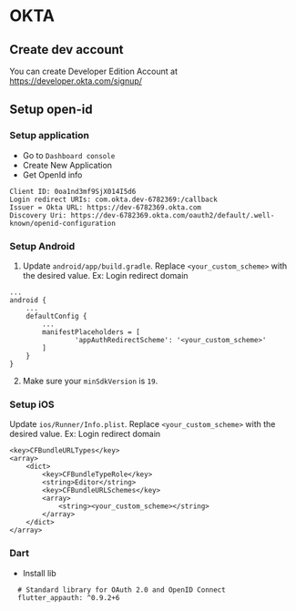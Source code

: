 # OKTA

## Create dev account

You can create Developer Edition Account at https://developer.okta.com/signup/

## Setup open-id

### Setup application

- Go to `Dashboard console`
- Create New Application
- Get OpenId info
```
Client ID: 0oa1nd3mf9SjX014I5d6
Login redirect URIs: com.okta.dev-6782369:/callback	
Issuer = Okta URL: https://dev-6782369.okta.com
Discovery Uri: https://dev-6782369.okta.com/oauth2/default/.well-known/openid-configuration
```

### Setup Android

1. Update `android/app/build.gradle`. Replace `<your_custom_scheme>` with the desired value. Ex: Login redirect domain

```
...
android {
    ...
    defaultConfig {
        ...
        manifestPlaceholders = [
                'appAuthRedirectScheme': '<your_custom_scheme>'
        ]
    }
}
```

2. Make sure your `minSdkVersion` is `19`.

### Setup iOS

Update `ios/Runner/Info.plist`. Replace `<your_custom_scheme>` with the desired value. Ex: Login redirect domain

```
<key>CFBundleURLTypes</key>
<array>
    <dict>
        <key>CFBundleTypeRole</key>
        <string>Editor</string>
        <key>CFBundleURLSchemes</key>
        <array>
            <string><your_custom_scheme></string>
        </array>
    </dict>
</array>
```

### Dart

- Install lib
```
  # Standard library for OAuth 2.0 and OpenID Connect
  flutter_appauth: ^0.9.2+6
```






